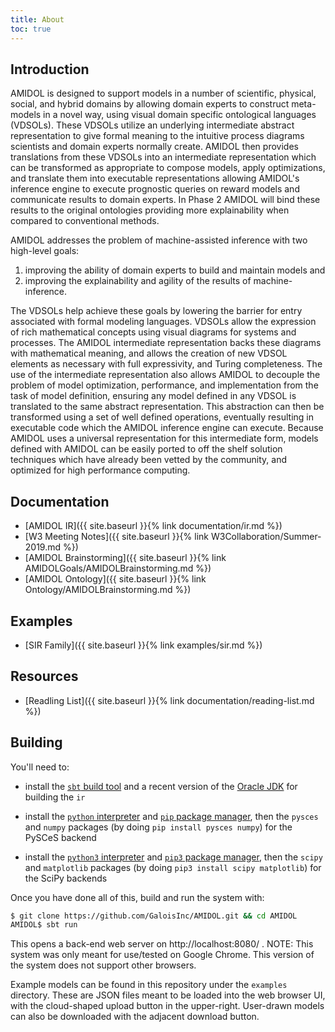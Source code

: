 ```yaml
---
title: About
toc: true
---
```


## Introduction

AMIDOL is designed to support models in a number of scientific, physical, social, and hybrid domains by allowing domain experts to construct meta-models in a novel way, using visual domain specific ontological languages (VDSOLs).  These VDSOLs utilize an underlying intermediate abstract representation to give formal meaning to the intuitive process diagrams scientists and domain experts normally create.  AMIDOL then provides translations from these VDSOLs into an intermediate representation which can be transformed as appropriate to compose models, apply optimizations, and translate them into executable representations allowing AMIDOL's inference engine to execute prognostic queries on reward models and communicate results to domain experts. In Phase 2 AMIDOL will bind these results to the original ontologies providing more explainability when compared to conventional methods.

AMIDOL addresses the problem of machine-assisted inference with two high-level goals:

1. improving the ability of domain experts to build and maintain models and
2. improving the explainability and agility of the results of machine-inference.

The VDSOLs help achieve these goals by lowering the barrier for entry associated with formal modeling languages.  VDSOLs allow the expression of rich mathematical concepts using visual diagrams for systems and processes.  The AMIDOL intermediate representation backs these diagrams with mathematical meaning, and allows the creation of new VDSOL elements as necessary with full expressivity, and Turing completeness.  The use of the intermediate representation also allows AMIDOL to decouple the problem of model optimization, performance, and implementation from the task of model definition, ensuring any model defined in any VDSOL is translated to the same abstract representation.  This abstraction can then be transformed using a set of well defined operations, eventually resulting in executable code which the AMIDOL inference engine can execute.  Because AMIDOL uses a universal representation for this intermediate form, models defined with AMIDOL can be easily ported to off the shelf solution techniques which have already been vetted by the community, and optimized for high performance computing.

## Documentation

* [AMIDOL IR]({{ site.baseurl }}{% link documentation/ir.md %})
* [W3 Meeting Notes]({{ site.baseurl }}{% link W3Collaboration/Summer-2019.md %})
* [AMIDOL Brainstorming]({{ site.baseurl }}{% link AMIDOLGoals/AMIDOLBrainstorming.md %})
* [AMIDOL Ontology]({{ site.baseurl }}{% link Ontology/AMIDOLBrainstorming.md %})

## Examples

* [SIR Family]({{ site.baseurl }}{% link examples/sir.md %})

## Resources

* [Readling List]({{ site.baseurl }}{% link documentation/reading-list.md %})

## Building

You'll need to:

  * install the [`sbt` build tool][1] and a recent version of the
    [Oracle JDK][2] for building the `ir`

  * install the [`python` interpreter][3] and [`pip` package manager][4],
    then the `pysces` and `numpy` packages (by doing
    `pip install pysces numpy`) for the PySCeS backend

  * install the [`python3` interpreter][3] and [`pip3` package manager][4],
    then the `scipy` and `matplotlib` packages (by doing
    `pip3 install scipy matplotlib`) for the SciPy backends

Once you have done all of this, build and run the system with:

```sh
$ git clone https://github.com/GaloisInc/AMIDOL.git && cd AMIDOL
AMIDOL$ sbt run
```

This opens a back-end web server on http://localhost:8080/ . NOTE: This system was only meant for use/tested on
Google Chrome. This version of the system does not support other browsers.

Example models can be found in this repository under the `examples` directory. These are JSON
files meant to be loaded into the web browser UI, with the cloud-shaped upload button in the
upper-right. User-drawn models can also be downloaded with the adjacent download button.

[1]: https://www.scala-sbt.org/download.html
[2]: http://www.oracle.com/technetwork/java/javase/downloads/index.html
[3]: https://www.python.org/downloads/
[4]: https://pip.pypa.io/en/stable/installing/
